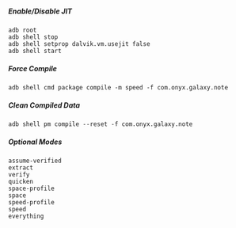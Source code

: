 ##### Enable/Disable JIT

```properties
adb root
adb shell stop
adb shell setprop dalvik.vm.usejit false
adb shell start
```

##### Force Compile

```properties
adb shell cmd package compile -m speed -f com.onyx.galaxy.note
```

##### Clean Compiled Data

```properties
adb shell pm compile --reset -f com.onyx.galaxy.note
```

##### Optional Modes

```properties
assume-verified
extract
verify
quicken
space-profile
space
speed-profile
speed
everything
```



